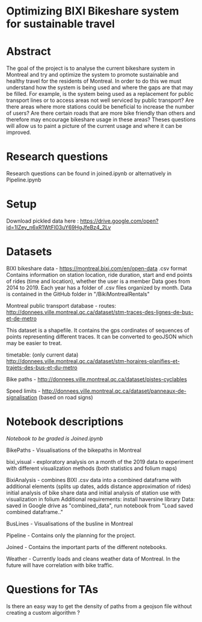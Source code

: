 # Optimizing BIXI Bikeshare system for sustainable travel


# Abstract
The goal of the project is to analyse the current bikeshare system in Montreal and try and optimize the system to promote sustainable and healthy travel for the residents of Montreal. In order to do this we must understand how the system is being used and where the gaps are that may be filled. For example, is the system being used as a replacement for public transport lines or to access areas not well serviced by public transport? Are there areas where more stations could be beneficial to increase the number of users? Are there certain roads that are more bike friendly than others and therefore may encourage bikeshare usage in these areas? Theses questions will allow us to paint a picture of the current usage and where it can be improved. 

# Research questions
Research questions can be found in joined.ipynb or alternatively in Pipeline.ipynb

# Setup

Download pickled data here :
https://drive.google.com/open?id=1IZey_n6xR1WtFI03uY69HgJfeBz4_2Lv

# Datasets

BIXI bikeshare data - 
https://montreal.bixi.com/en/open-data
.csv format
Contains information on station location, ride duration, start and end points of rides (time and location), whether the user is a member
Data goes from 2014 to 2019. Each year has a folder of .csv files organized by month. Data is contained in the GitHub folder in "/BikiMontrealRentals"

Montreal public transport database - 
routes:
http://donnees.ville.montreal.qc.ca/dataset/stm-traces-des-lignes-de-bus-et-de-metro

This dataset is a shapefile. It contains the gps cordinates of sequences of points representing different traces. It can be converted to geoJSON which may be easier to treat.

timetable: (only current data)
http://donnees.ville.montreal.qc.ca/dataset/stm-horaires-planifies-et-trajets-des-bus-et-du-metro

Bike paths - http://donnees.ville.montreal.qc.ca/dataset/pistes-cyclables

Speed limits - http://donnees.ville.montreal.qc.ca/dataset/panneaux-de-signalisation (based on road signs)
 

# Notebook descriptions 
*Notebook to be graded is Joined.ipynb*

BikePaths - Visualisations of the bikepaths in Montreal

bixi_visual - exploratory analysis on a month of the 2019 data to experiment with different visualization methods (both statistics and folium maps)

BixiAnalysis - combines BIXI .csv data into a combined dataframe with additional elements (splits up dates, adds distance approximation of rides) initial analysis of bike share data and initial analysis of station use with visualization in folium
Additional requirements: install haversine library
Data: saved in Google drive as "combined_data", run notebook from "Load saved combined dataframe.." 

BusLines - Visualisations of the busline in Montreal

Pipeline - Contains only the planning for the project. 

Joined - Contains the important parts of the different notebooks.

Weather - Currently loads and cleans weather data of Montreal. In the future will have correlation with bike traffic.


# Questions for TAs
Is there an  easy way to get the density of paths from a geojson file without creating a custom algorithm ? 

